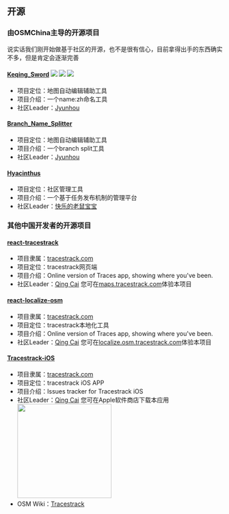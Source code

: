 ## 开源

### 由OSMChina主导的开源项目

说实话我们刚开始做基于社区的开源，也不是很有信心，目前拿得出手的东西确实不多，但是肯定会逐渐完善

#### [Keqing_Sword](https://github.com/OSMChina/Keqing_Sword)    [![](https://img.shields.io/github/stars/OSMChina/Keqing_Sword.svg?style=flat-square&label=Stars&labelColor=ce1126&color=fcd116&message=OSMChina)](https://github.com/OSMChina/Keqing_Sword/stargazers)  [![](https://img.shields.io/github/forks/OSMChina/Keqing_Sword.svg?style=flat-square&label=Forks&labelColor=ce1126&color=fcd116&message=OSMChina)](https://github.com/OSMChina/Keqing_Sword/network/members)  [![](https://img.shields.io/github/watchers/OSMChina/Keqing_Sword.svg?style=flat-square&label=Watchers&labelColor=ce1126&color=fcd116&message=OSMChina)](https://github.com/OSMChina/Keqing_Sword/watchers)


+ 项目定位：地图自动编辑辅助工具
+ 项目介绍：一个name:zh命名工具
+ 社区Leader：[Jyunhou](https://github.com/Jyunhou)

#### [Branch_Name_Splitter](https://github.com/OSMChina/Branch_Name_Splitter) 

+ 项目定位：地图自动编辑辅助工具
+ 项目介绍：一个branch split工具
+ 社区Leader：[Jyunhou](https://github.com/Jyunhou)

#### [Hyacinthus](https://github.com/OSMChina/Hyacinthus)

+ 项目定位：社区管理工具
+ 项目介绍：一个基于任务发布机制的管理平台
+ 社区Leader：[快乐的老鼠宝宝](https://github.com/Laoshubaby)

### 其他中国开发者的开源项目

#### [react-tracestrack](https://github.com/tracestrack/react-tracestrack)

+ 项目隶属：[tracestrack.com](https://github.com/tracestrack)
+ 项目定位：tracestrack网页端
+ 项目介绍：Online version of Traces app, showing where you've been. 
+ 社区Leader：[Qing Cai](https://github.com/strongwillow)
您可在[maps.tracestrack.com](https://maps.tracestrack.com)体验本项目

#### [react-localize-osm](https://github.com/tracestrack/react-localize-osm)

+ 项目隶属：[tracestrack.com](https://github.com/tracestrack)
+ 项目定位：tracestrack本地化工具
+ 项目介绍：Online version of Traces app, showing where you've been. 
+ 社区Leader：[Qing Cai](https://github.com/strongwillow)
您可在[localize.osm.tracestrack.com](https://localize.osm.tracestrack.com/)体验本项目

#### [Tracestrack-iOS](https://github.com/tracestrack/Tracestrack-iOS)

+ 项目隶属：[tracestrack.com](https://github.com/tracestrack)
+ 项目定位：tracestrack iOS APP
+ 项目介绍：Issues tracker for Tracestrack iOS
+ 社区Leader：[Qing Cai](https://github.com/strongwillow)
您可在Apple软件商店下载本应用
[<img src="https://laoshubaby.oss-cn-shanghai.aliyuncs.com/tracestrack.png" style="height: 220px;" />](https://apps.apple.com/cn/app/tracestrack-%E8%B8%AA%E8%BF%B9%E5%9C%B0%E5%9B%BE/id1015383536)
+ OSM Wiki：[Tracestrack](https://wiki.openstreetmap.org/wiki/Tracestrack)


